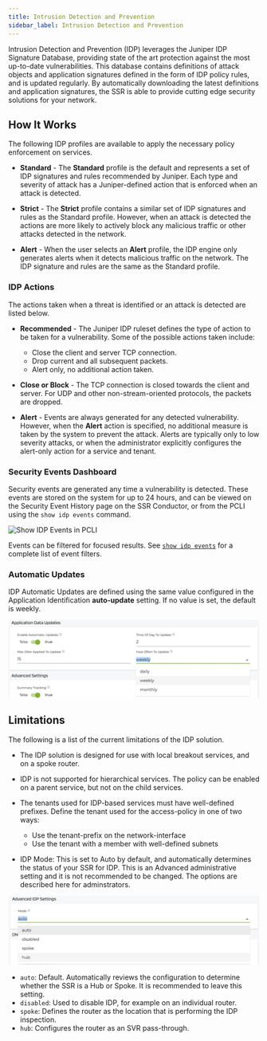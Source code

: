 ```yaml
---
title: Intrusion Detection and Prevention
sidebar_label: Intrusion Detection and Prevention
---
```


Intrusion Detection and Prevention (IDP) leverages the Juniper IDP Signature Database, providing state of the art protection against the most up-to-date vulnerabilities. This database contains definitions of attack objects and application signatures defined in the form of IDP policy rules, and is updated regularly. By automatically downloading the latest definitions and application signatures, the SSR is able to provide cutting edge security solutions for your network. 

## How It Works

The following IDP profiles are available to apply the necessary policy enforcement on services.

- **Standard** - The **Standard** profile is the default and represents a set of IDP signatures and rules recommended by Juniper. Each type and severity of attack has a Juniper-defined action that is enforced when an attack is detected. 

- **Strict** - The **Strict** profile contains a similar set of IDP signatures and rules as the Standard profile. However, when an attack is detected the actions are more likely to actively block any malicious traffic or other attacks detected in the network.

- **Alert** - When the user selects an **Alert** profile, the IDP engine only generates alerts when it detects malicious traffic on the network. The IDP signature and rules are the same as the Standard profile.

### IDP Actions

The actions taken when a threat is identified or an attack is detected are listed below.

- **Recommended** - The Juniper IDP ruleset defines the type of action to be taken for a vulnerability. Some of the possible actions taken include:
	- Close the client and server TCP connection.
	- Drop current and all subsequent packets.
	- Alert only, no additional action taken.

- **Close or Block** - The TCP connection is closed towards the client and server. For UDP and other non-stream-oriented protocols, the packets are dropped. 

- **Alert** - Events are always generated for any detected vulnerability. However, when the **Alert** action is specified, no additional measure is taken by the system to prevent the attack. Alerts are typically only to low severity attacks, or when the administrator explicitly configures the alert-only action for a service and tenant. 

### Security Events Dashboard

Security events are generated any time a vulnerability is detected. These events are stored on the system for up to 24 hours, and can be viewed on the Security Event History page on the SSR Conductor, or from the PCLI using the `show idp events` command. 

![Show IDP Events in PCLI](/img/idp_show-idp-events.jpg)

Events can be filtered for focused results. See [`show idp events`](cli_reference.md#show-idp-events) for a complete list of event filters. 

### Automatic Updates

IDP Automatic Updates are defined using the same value configured in the Application Identification **auto-update** setting. If no value is set, the default is weekly. 

![App ID Update Frequency](/img/idp_app-id-data-update.jpg)

## Limitations

The following is a list of the current limitations of the IDP solution. 

- The IDP solution is designed for use with local breakout services, and on a spoke router. 

- IDP is not supported for hierarchical services. The policy can be enabled on a parent service, but not on the child services.

- The tenants used for IDP-based services must have well-defined prefixes. Define the tenant used for the access-policy in one of two ways:
	- Use the tenant-prefix on the network-interface
	- Use the tenant with a member with well-defined subnets

- IDP Mode: This is set to Auto by default, and automatically determines the status of your SSR for IDP. This is an Advanced administrative setting and it is not recommended to be changed. The options are described here for adminstrators. 

![Advanced IDP Settings](/img/idp_adv-idp-setting-mode.jpg)

- `auto`: Default. Automatically reviews the configuration to determine whether the SSR is a Hub or Spoke. It is recommended to leave this setting.
- `disabled`: Used to disable IDP, for example on an individual router.
- `spoke`: Defines the router as the location that is performing the IDP inspection. 
- `hub`: Configures the router as an SVR pass-through. 
